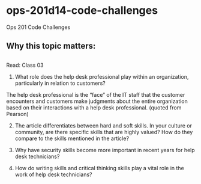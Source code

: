 # ops-201d14-code-challenges
Ops 201 Code Challenges


## Why this topic matters:


## 
Read: Class 03

1. What role does the help desk professional play within an organization, particularly in relation to customers?

The help desk professional is the “face” of the IT staff that the customer encounters and customers make judgments about the entire organization based on their interactions with a help desk professional. (quoted from Pearson)

2. The article differentiates between hard and soft skills. In your culture or community, are there specific skills that are highly valued? How do they compare to the skills mentioned in the article?


3. Why have security skills become more important in recent years for help desk technicians?


4. How do writing skills and critical thinking skills play a vital role in the work of help desk technicians?